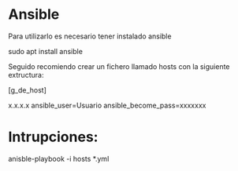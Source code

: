 # Ansible

Para utilizarlo es necesario tener instalado ansible

sudo apt install ansible

Seguido recomiendo crear un fichero llamado hosts con la siguiente extructura:

[g_de_host]

x.x.x.x ansible_user=Usuario ansible_become_pass=xxxxxxx

# Intrupciones:

anisble-playbook -i hosts *.yml
